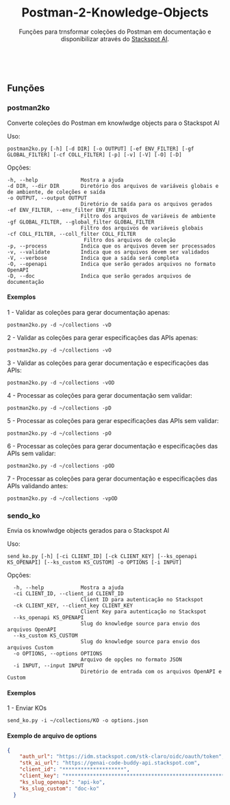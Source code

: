 <p align="center">
    <h1 align="center">Postman-2-Knowledge-Objects</h1>
    <p align="center">Funções para trnsformar coleções do Postman em documentação e disponibilizar através do <a href="https://ai.stackspot.com/">Stackspot AI</a>.</p>
</p>
<br><br><br>

## Funções

### postman2ko

Converte coleções do Postman em knowlwdge objects para o Stackspot AI

Uso: 
```shell
postman2ko.py [-h] [-d DIR] [-o OUTPUT] [-ef ENV_FILTER] [-gf GLOBAL_FILTER] [-cf COLL_FILTER] [-p] [-v] [-V] [-O] [-D]
```

Opções:
```
-h, --help              Mostra a ajuda
-d DIR, --dir DIR       Diretório dos arquivos de variáveis globais e de ambiente, de coleções e saída
-o OUTPUT, --output OUTPUT 
                        Diretório de saída para os arquivos gerados
-ef ENV_FILTER, --env_filter ENV_FILTER
                        Filtro dos arquivos de variáveis de ambiente
-gf GLOBAL_FILTER, --global_filter GLOBAL_FILTER
                        Filtro dos arquivos de variáveis globais
-cf COLL_FILTER, --coll_filter COLL_FILTER
                         Filtro dos arquivos de coleção
-p, --process           Indica que os arquivos devem ser processados
-v, --validate          Indica que os arquivos devem ser validados
-V, --verbose           Indica que a saída será completa
-O, --openapi           Indica que serão gerados arquivos no formato OpenAPI
-D, --doc               Indica que serão gerados arquivos de documentação
```

#### Exemplos

1 - Validar as coleções para gerar documentação apenas:
```shell
postman2ko.py -d ~/collections -vD
```

2 - Validar as coleções para gerar especificações das APIs apenas:
```shell
postman2ko.py -d ~/collections -vO
```

3 - Validar as coleções para gerar documentação e especificações das APIs:
```shell
postman2ko.py -d ~/collections -vOD
```

4 - Processar as coleções para gerar documentação sem validar:
```shell
postman2ko.py -d ~/collections -pD
```

5 - Processar as coleções para gerar especificações das APIs sem validar:
```shell
postman2ko.py -d ~/collections -pO
```

6 - Processar as coleções para gerar documentação e especificações das APIs sem validar:
```shell
postman2ko.py -d ~/collections -pOD
```

7 - Processar as coleções para gerar documentação e especificações das APIs validando antes:
```shell
postman2ko.py -d ~/collections -vpOD
```


### sendo_ko

Envia os knowlwdge objects gerados para o Stackspot AI

Uso:
```shell
send_ko.py [-h] [-ci CLIENT_ID] [-ck CLIENT_KEY] [--ks_openapi KS_OPENAPI] [--ks_custom KS_CUSTOM] -o OPTIONS [-i INPUT]
```

Opções:
```
  -h, --help            Mostra a ajuda
  -ci CLIENT_ID, --client_id CLIENT_ID
                        Client ID para autenticação no Stackspot
  -ck CLIENT_KEY, --client_key CLIENT_KEY
                        Client Key para autenticação no Stackspot
  --ks_openapi KS_OPENAPI
                        Slug do knowledge source para envio dos arquivos OpenAPI
  --ks_custom KS_CUSTOM
                        Slug do knowledge source para envio dos arquivos Custom
  -o OPTIONS, --options OPTIONS
                        Arquivo de opções no formato JSON
  -i INPUT, --input INPUT
                        Diretório de entrada com os arquivos OpenAPI e Custom
```
#### Exemplos

1 - Enviar KOs
```shell
send_ko.py -i ~/collections/KO -o options.json
```

#### Exemplo de arquivo de options

```json
{
    "auth_url": "https://idm.stackspot.com/stk-claro/oidc/oauth/token",
    "stk_ai_url": "https://genai-code-buddy-api.stackspot.com",
    "client_id": "********************", 
    "client_key": "**********************************************************",
    "ks_slug_openapi": "api-ko",
    "ks_slug_custom": "doc-ko"
  }
```